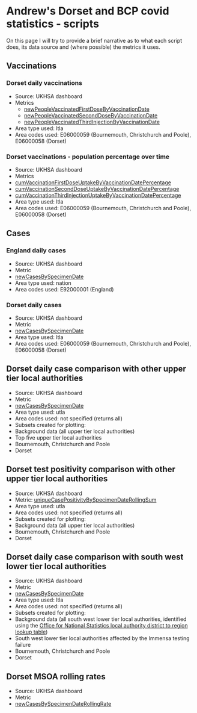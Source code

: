 # Andrew's Dorset and BCP covid statistics - scripts

On this page I will try to provide a brief narrative as to what each script does, its data source and (where possible) the metrics it uses.

## Vaccinations

### Dorset daily vaccinations
- Source: UKHSA dashboard
- Metrics
	- [newPeopleVaccinatedFirstDoseByVaccinationDate](https://coronavirus.data.gov.uk/metrics/doc/newPeopleVaccinatedFirstDoseByVaccinationDate)
	- [newPeopleVaccinatedSecondDoseByVaccinationDate](https://coronavirus.data.gov.uk/metrics/doc/newPeopleVaccinatedSecondDoseByVaccinationDate)
	- [newPeopleVaccinatedThirdInjectionByVaccinationDate](https://coronavirus.data.gov.uk/metrics/doc/newPeopleVaccinatedThirdInjectionByVaccinationDate)
- Area type used: ltla
- Area codes used: E06000059 (Bournemouth, Christchurch and Poole), E06000058 (Dorset)
 
### Dorset vaccinations - population percentage over time
- Source: UKHSA dashboard
- Metrics
 - [cumVaccinationFirstDoseUptakeByVaccinationDatePercentage](https://coronavirus.data.gov.uk/metrics/doc/cumVaccinationFirstDoseUptakeByVaccinationDatePercentage)
 - [cumVaccinationSecondDoseUptakeByVaccinationDatePercentage](https://coronavirus.data.gov.uk/metrics/doc/cumVaccinationSecondDoseUptakeByVaccinationDatePercentage)
 - [cumVaccinationThirdInjectionUptakeByVaccinationDatePercentage](https://coronavirus.data.gov.uk/metrics/doc/cumVaccinationThirdInjectionUptakeByVaccinationDatePercentage)
- Area type used: ltla
- Area codes used: E06000059 (Bournemouth, Christchurch and Poole), E06000058 (Dorset)
 
## Cases
 
### England daily cases
- Source: UKHSA dashboard
- Metric
 - [newCasesBySpecimenDate](https://coronavirus.data.gov.uk/metrics/doc/newCasesBySpecimenDate)
- Area type used: nation
- Area codes used: E92000001 (England)

### Dorset daily cases
- Source: UKHSA dashboard
- Metric
 - [newCasesBySpecimenDate](https://coronavirus.data.gov.uk/metrics/doc/newCasesBySpecimenDate)
- Area type used: ltla
- Area codes used: E06000059 (Bournemouth, Christchurch and Poole), E06000058 (Dorset)

## Dorset daily case comparison with other upper tier local authorities
- Source: UKHSA dashboard
- Metric
 - [newCasesBySpecimenDate](https://coronavirus.data.gov.uk/metrics/doc/newCasesBySpecimenDate)
- Area type used: utla
- Area codes used: not specified (returns all)
- Subsets created for plotting:
 - Background data (all upper tier local authorities)
 - Top five upper tier local authorities
 - Bournemouth, Christchurch and Poole
 - Dorset
 
## Dorset test positivity comparison with other upper tier local authorities
- Source: UKHSA dashboard
- Metric: [uniqueCasePositivityBySpecimenDateRollingSum](https://coronavirus.data.gov.uk/metrics/doc/uniqueCasePositivityBySpecimenDateRollingSum)
- Area type used: utla
- Area codes used: not specified (returns all)
- Subsets created for plotting:
 - Background data (all upper tier local authorities)
 - Bournemouth, Christchurch and Poole
 - Dorset
 
## Dorset daily case comparison with south west lower tier local authorities
- Source: UKHSA dashboard
- Metric
 - [newCasesBySpecimenDate](https://coronavirus.data.gov.uk/metrics/doc/newCasesBySpecimenDate)
- Area type used: ltla
- Area codes used: not specified (returns all)
- Subsets created for plotting:
 - Background data (all south west lower tier local authorities, identified using the [Office for National Statistics local authority district to region lookup table](https://geoportal.statistics.gov.uk/datasets/ons::local-authority-district-to-region-april-2021-lookup-in-england/about))
 - South west lower tier local authorities affected by the Immensa testing failure
 - Bournemouth, Christchurch and Poole
 - Dorset
 
## Dorset MSOA rolling rates
- Source: UKHSA dashboard
- Metric
 - [newCasesBySpecimenDateRollingRate](https://coronavirus.data.gov.uk/metrics/doc/newCasesBySpecimenDateRollingRate)